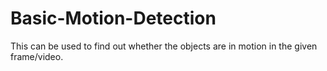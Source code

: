 # Basic-Motion-Detection
This can be used to find out whether the objects are in motion in the given frame/video.
